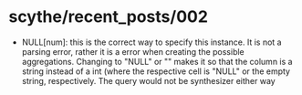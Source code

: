 # scythe/recent_posts/002
- NULL[num]: this is the correct way to specify this instance. It is not a parsing error, rather it is a error when creating the possible aggregations. Changing to "NULL" or "" makes it so that the column is a string instead of a int (where the respective cell is "NULL" or the empty string, respectively. The query would not be synthesizer either way